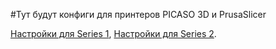 #Тут будут конфиги для принтеров PICASO 3D и PrusaSlicer

[Настройки для Series 1](Series_1.md), 
[Настройки для Series 2](Series_2.md).
